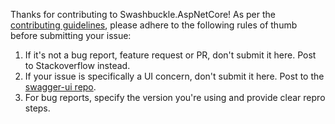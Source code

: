Thanks for contributing to Swashbuckle.AspNetCore! As per the [contributing guidelines](CONTRIBUTING.md), please adhere to the following rules of thumb before submitting your issue:

1. If it's not a bug report, feature request or PR, don't submit it here. Post to Stackoverflow instead.
2. If your issue is specifically a UI concern, don't submit it here. Post to the [swagger-ui repo](https://github.com/swagger-api/swagger-ui).
3. For bug reports, specify the version you're using and provide clear repro steps.
